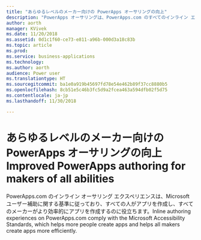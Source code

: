 ```yaml
---
title: "あらゆるレベルのメーカー向けの PowerApps オーサリングの向上"
description: "PowerApps オーサリングは、PowerApps.com のすべてのインライン エクスペリエンスにおいて Microsoft ユーザー補助に関する基準に従っています。"
author: aorth
manager: KVivek
ms.date: 11/20/2018
ms.assetid: 0d1c1f60-ce73-e811-a96b-000d3a18c83b
ms.topic: article
ms.prod: 
ms.service: business-applications
ms.technology: 
ms.author: aorth
audience: Power user
ms.translationtype: HT
ms.sourcegitcommit: ba1e0a919b45697fd78e54e462b89f37cc8880b5
ms.openlocfilehash: 8cb51e5c46b3fc5d9a2fcea463a594dfb02f5d75
ms.contentlocale: ja-jp
ms.lasthandoff: 11/30/2018

---
```

# <a name="improved-powerapps-authoring-for-makers-of-all-abilities"></a><span data-ttu-id="89789-103">あらゆるレベルのメーカー向けの PowerApps オーサリングの向上</span><span class="sxs-lookup"><span data-stu-id="89789-103">Improved PowerApps authoring for makers of all abilities</span></span>




<span data-ttu-id="89789-104">PowerApps.com のインライン オーサリング エクスペリエンスは、Microsoft ユーザー補助に関する基準に従っており、すべての人がアプリを作成し、すべてのメーカーがより効率的にアプリを作成するのに役立ちます。</span><span class="sxs-lookup"><span data-stu-id="89789-104">Inline authoring experiences on PowerApps.com comply with the Microsoft Accessibility Standards, which helps more people create apps and helps all makers create apps more efficiently.</span></span>

